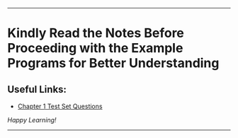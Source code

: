 
---

# Kindly Read the Notes Before Proceeding with the Example Programs for Better Understanding

## Useful Links:

- [Chapter 1 Test Set Questions](https://github.com/DipsanaRoy/learn-c-with-practice/blob/main/C001_Test_Set/CHAPTER_1_PRACTICE_SET.pdf)

*Happy Learning!*

---
